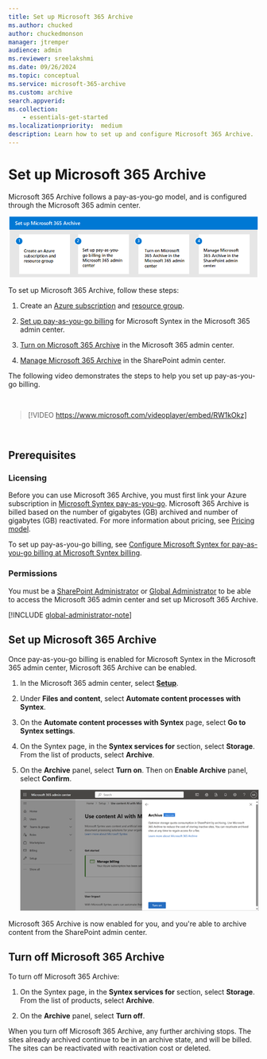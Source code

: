 ```yaml
---
title: Set up Microsoft 365 Archive
ms.author: chucked
author: chuckedmonson
manager: jtremper
audience: admin
ms.reviewer: sreelakshmi
ms.date: 09/26/2024
ms.topic: conceptual
ms.service: microsoft-365-archive
ms.custom: archive
search.appverid:
ms.collection:
    - essentials-get-started
ms.localizationpriority:  medium
description: Learn how to set up and configure Microsoft 365 Archive.
---
```


# Set up Microsoft 365 Archive

Microsoft 365 Archive follows a pay-as-you-go model, and is configured through the Microsoft 365 admin center.

![Diagram showing four steps of the setup process for Microsoft 365 Archive.](../media/m365-archive/archive-setup-diagram.png)

To set up Microsoft 365 Archive, follow these steps:

1. Create an [Azure subscription](/azure/cloud-adoption-framework/ready/azure-best-practices/initial-subscriptions) and [resource group](/azure/azure-resource-manager/management/manage-resource-groups-portal).

2. [Set up pay-as-you-go billing](/microsoft-365/syntex/syntex-azure-billing) for Microsoft Syntex in the Microsoft 365 admin center.

3. [Turn on Microsoft 365 Archive](#set-up-microsoft-365-archive) in the Microsoft 365 admin center.

4. [Manage Microsoft 365 Archive](archive-manage.md) in the SharePoint admin center.

The following video demonstrates the steps to help you set up pay-as-you-go billing.

</br>

> [!VIDEO https://www.microsoft.com/videoplayer/embed/RW1kOkz]

</br>

## Prerequisites

### Licensing

Before you can use Microsoft 365 Archive, you must first link your Azure subscription in [Microsoft Syntex pay-as-you-go](/microsoft-365/syntex/syntex-azure-billing). Microsoft 365 Archive is billed based on the number of gigabytes (GB) archived and number of gigabytes (GB) reactivated. For more information about pricing, see [Pricing model](archive-pricing.md).

To set up pay-as-you-go billing, see [Configure Microsoft Syntex for pay-as-you-go billing at Microsoft Syntex billing](/microsoft-365/syntex/syntex-azure-billing).

### Permissions

You must be a [SharePoint Administrator](/entra/identity/role-based-access-control/permissions-reference#sharepoint-administrator) or [Global Administrator](/entra/identity/role-based-access-control/permissions-reference#global-administrator) to be able to access the Microsoft 365 admin center and set up Microsoft 365 Archive.

[!INCLUDE [global-administrator-note](../includes/global-administrator-note.md)]

## Set up Microsoft 365 Archive

Once pay-as-you-go billing is enabled for Microsoft Syntex in the Microsoft 365 admin center, Microsoft 365 Archive can be enabled.

1. In the Microsoft 365 admin center, select <a href="https://go.microsoft.com/fwlink/p/?linkid=2171997" target="_blank">**Setup**</a>.

2. Under **Files and content**, select **Automate content processes with Syntex**.

3. On the **Automate content processes with Syntex** page, select **Go to Syntex settings**.

4. On the Syntex page, in the **Syntex services for** section, select **Storage**. From the list of products, select **Archive**.

5. On the **Archive** panel, select **Turn on**. Then on **Enable Archive** panel, select **Confirm**.

    ![Screenshot of the Microsoft 365 Archive page in the admin center showing how to turn on Archive.](../media/m365-archive/turn-on-archive-admin-center.png)

Microsoft 365 Archive is now enabled for you, and you're able to archive content from the SharePoint admin center.

## Turn off Microsoft 365 Archive

To turn off Microsoft 365 Archive:

1. On the Syntex page, in the **Syntex services for** section, select **Storage**. From the list of products, select **Archive**.

2. On the **Archive** panel, select **Turn off**.

When you turn off Microsoft 365 Archive, any further archiving stops. The sites already archived continue to be in an archive state, and will be billed. The sites can be reactivated with reactivation cost or deleted.
